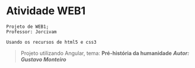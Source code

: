 # Atividade WEB1

```
Projeto de WEB1;
Professor: Jorcivam

Usando os recursos de html5 e css3

```
> Projeto utilizando Angular, tema: **Pré-história da humanidade**
***Autor: Gustavo Monteiro***